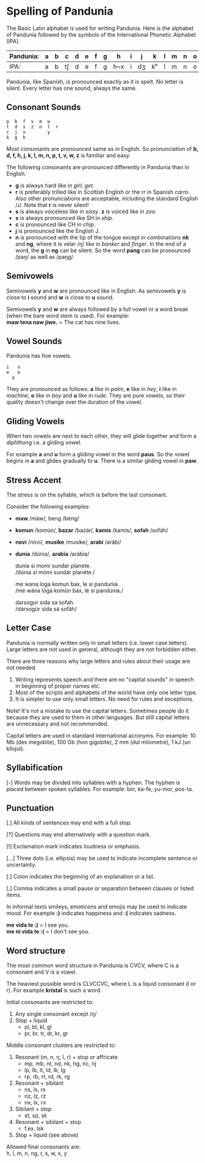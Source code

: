 # Spelling of Pandunia

The Basic Latin alphabet is used for writing Pandunia.  Here is the alphabet of
Pandunia followed by the symbols of the International Phonetic Alphabet (IPA).

| Pandunia: | a | b | c | d | e | f | g | h | i | j | k | l | m | n | o | p | r | s | t | u | v | w | x | y | z |
|-----------|---|---|---|---|---|---|---|---|---|---|---|---|---|---|---|---|---|---|---|---|---|---|---|---|---|
| IPA: | a | b | tʃ | d | e | f | g | h~x | i | dʒ | kʰ | l | m | n | o | pʰ | r~ɹ | s | tʰ | u | v | w~ʋ | ʃ | j | z~dz |


Pandunia, like Spanish, is pronounced exactly as it is spelt. No letter is
silent. Every letter has one sound, always the same.

## Consonant Sounds

    p  b  f  v  m  w
    t  d  s  z  n  l  r
    c  j  x        y
    k  g  h

Most consonants are pronounced same as in English. So pronunciation of
**b, d, f, h, j, k, l, m, n, p, t, v, w, z** is familiar and easy.

The following consonants are pronounced differently in Pandunia than in English.

- **g** is always hard like in _girl, get_.
- **r** is preferably trilled like in Scottish English or the rr in Spanish
  _carro_. Also other pronunciations are acceptable, including the standard
  English /ɹ/. Note that **r** is never silent!
- **s** is always voiceless like in _sissy_. **z** is voiced like in _zoo_.
- **x** is always pronounced like SH in _ship_.
- **c** is pronounced like CH in _chip_.
- **j** is pronounced like the English J.
- **n** is pronounced with the tip of the tongue except in combinations **nk** and **ng**,
  where it is velar /ŋ/ like in _banker_ and _finger_.
  In the end of a word, the **g** in **ng** can be silent.
  So the word **pang** can be pronounced /paŋ/ as well as /paŋg/.


## Semivowels

Semivowels **y** and **w** are pronounced like in English.
As semivowels **y** is close to **i** sound and **w** is close to
**u** sound.

Semivowels **y** and **w** are always followed by a full vowel or
a word break (when the bare word stem is used). For example:  
**maw tena naw jiwe.** = The cat has nine lives.


## Vowel Sounds

Pandunia has five vowels.

    i   u
    e   o
      a

They are pronounced as follows: **a** like in _palm_, **e** like in
_hey_, **i** like in _machine_, **o** like in _boy_ and **u** like in
_rude_. They are pure vowels, so their quality doesn't change over
the duration of the vowel.


## Gliding Vowels

When two vowels are next to each other, they will glide together and
form a _diphthong_ i.e. a gliding vowel.

For example **a** and **u** form a gliding vowel in the word **paus**.
So the vowel begins in **a** and glides gradually to **u**.
There is a similar gliding vowel in **paw**.


## Stress Accent

The stress is on the syllable, which is before the last consonant.

Consider the following examples:

- **maw** /máw/, beng /béng/
- **komun** /komún/, **bazar** /bazár/, **kamis** /kamís/, **sofah** /sofáh/
- **novi** /nóvi/, **musike** /musíke/, **arabi** /arábi/
- **dunia** /dúnia/, **arabia** /arábia/

     dunia si momi sundar planete.  
    /dúnia sí mómi sundár planéte./

     me wana loga komun bax, le si pandunia.  
    /mé wána lóga komún báx, lé sí pandúnia./

     darsogur sida sa sofah.  
    /dársogúr sída sá sofáh/


## Letter Case

Pandunia is normally written only in small letters (i.e. lower case letters).
Large letters are not used in general, although they are not forbidden either.

There are three reasons why large letters and rules about their usage
are not needed.

1. Writing represents speech and there are no "capital sounds" in speech in
   beginning of proper names etc.
2. Most of the scripts and alphabets of the world have only one letter type.
3. It is simpler to use only small letters. No need for rules and exceptions.

Note! It's not a mistake to use the capital letters. Sometimes people do it
because they are used to them in other languages. But still capital letters are
unnecessary and not recommended.

Capital letters are used in standard international acronyms. For example: 10 Mb
(des megobite), 100 Gb (hon gigobite), 2 mm (dul milometre), 1 kJ (un kilojul).


## Syllabification

[-] Words may be divided into syllables with a hyphen. The hyphen is placed
between spoken syllables. For example: bin, ka-fe, yu-mor, pos-ta.


## Punctuation

[.] All kinds of sentences may end with a full stop.

[?] Questions may end alternatively with a question mark.

[!] Exclamation mark indicates loudness or emphasis.

[...] Three dots (i.e. ellipsis) may be used to indicate incomplete sentence or
uncertainty.

[:] Colon indicates the beginning of an explanation or a list.

[,] Comma indicates a small pause or separation between clauses or listed items.

In informal texts smileys, emoticons and emojis may be used to indicate mood.
For example **:)** indicates happiness and **:(** indicates sadness.

**me vida te :)**
= I see you.  
**me ni vida te :(**
= I don't see you.


## Word structure

The most common word structure in Pandunia is CVCV, where C is a consonant and
V is a vowel.

The heaviest possible word is CLVCCVC, where L is a liquid consonant (l or r).
For example **kristal** is such a word.

Initial consonants are restricted to:

1. Any single consonant except /ŋ/
2. Stop + liquid
    - pl, bl, kl, gl
    - pr, br, tr, dr, kr, gr

Middle consonant clusters are restricted to:

1. Resonant (m, n, ŋ, l, r) + stop or affricate
    - mp, mb, nt, nd, nk, ng, nc, nj
    - lp, lb, lt, ld, lk, lg
    - rp, rb, rt, rd, rk, rg
2. Resonant + sibilant
    - ns, ls, rs
    - nz, lz, rz
    - nx, lx, rx
3. Sibilant + stop
    - st, sp, sk
4. Resonant + sibilant + stop
    - f.ex. lsk
5. Stop + liquid (see above)

Allowed final consonants are:  
h, l, m, n, ng, r, s, w, x, y

